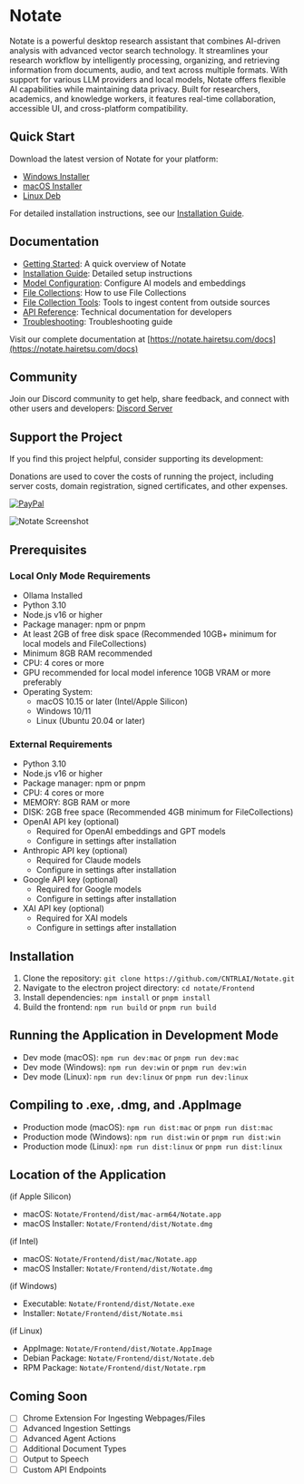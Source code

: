 # Notate

Notate is a powerful desktop research assistant that combines AI-driven analysis with advanced vector search technology. It streamlines your research workflow by intelligently processing, organizing, and retrieving information from documents, audio, and text across multiple formats. With support for various LLM providers and local models, Notate offers flexible AI capabilities while maintaining data privacy. Built for researchers, academics, and knowledge workers, it features real-time collaboration, accessible UI, and cross-platform compatibility.

## Quick Start

Download the latest version of Notate for your platform:

- [Windows Installer](https://notate.hairetsu.com/download)
- [macOS Installer](https://notate.hairetsu.com/download)
- [Linux Deb](https://notate.hairetsu.com/download)

For detailed installation instructions, see our [Installation Guide](https://notate.hairetsu.com/docs/getting-started).

## Documentation

- [Getting Started](https://notate.hairetsu.com/docs/overview): A quick overview of Notate
- [Installation Guide](https://notate.hairetsu.com/docs/getting-started): Detailed setup instructions
- [Model Configuration](https://notate.hairetsu.com/docs/settings): Configure AI models and embeddings
- [File Collections](https://notate.hairetsu.com/docs/collections): How to use File Collections
- [File Collection Tools](https://notate.hairetsu.com/docs/collection-tools): Tools to ingest content from outside sources
- [API Reference](https://notate.hairetsu.com/docs/developer-integration): Technical documentation for developers
- [Troubleshooting](https://notate.hairetsu.com/docs/troubleshooting): Troubleshooting guide

Visit our complete documentation at [https://notate.hairetsu.com/docs](https://notate.hairetsu.com/docs)

## Community

Join our Discord community to get help, share feedback, and connect with other users and developers:
[Discord Server](https://discord.gg/vEFAwB8wFC)

## Support the Project

If you find this project helpful, consider supporting its development:

Donations are used to cover the costs of running the project, including server costs, domain registration, signed certificates, and other expenses.

[![PayPal](https://img.shields.io/badge/PayPal-donate-blue.svg)](https://www.paypal.com/donate/?hosted_button_id=W96TCRJ5Q3RJG)

![Notate Screenshot](https://www.hairetsu.com/notate-ss1.png)

## Prerequisites

### Local Only Mode Requirements

- Ollama Installed
- Python 3.10
- Node.js v16 or higher
- Package manager: npm or pnpm
- At least 2GB of free disk space (Recommended 10GB+ minimum for local models and FileCollections)
- Minimum 8GB RAM recommended
- CPU: 4 cores or more
- GPU recommended for local model inference 10GB VRAM or more preferably
- Operating System:
  - macOS 10.15 or later (Intel/Apple Silicon)
  - Windows 10/11
  - Linux (Ubuntu 20.04 or later)

### External Requirements

- Python 3.10
- Node.js v16 or higher
- Package manager: npm or pnpm
- CPU: 4 cores or more
- MEMORY: 8GB RAM or more
- DISK: 2GB free space (Recommended 4GB minimum for FileCollections)
- OpenAI API key (optional)
  - Required for OpenAI embeddings and GPT models
  - Configure in settings after installation
- Anthropic API key (optional)
  - Required for Claude models
  - Configure in settings after installation
- Google API key (optional)
  - Required for Google models
  - Configure in settings after installation
- XAI API key (optional)
  - Required for XAI models
  - Configure in settings after installation

## Installation

1. Clone the repository: `git clone https://github.com/CNTRLAI/Notate.git`
2. Navigate to the electron project directory: `cd notate/Frontend`
3. Install dependencies: `npm install` or `pnpm install`
4. Build the frontend: `npm run build` or `pnpm run build`

## Running the Application in Development Mode

- Dev mode (macOS): `npm run dev:mac` or `pnpm run dev:mac`
- Dev mode (Windows): `npm run dev:win` or `pnpm run dev:win`
- Dev mode (Linux): `npm run dev:linux` or `pnpm run dev:linux`

## Compiling to .exe, .dmg, and .AppImage

- Production mode (macOS): `npm run dist:mac` or `pnpm run dist:mac`
- Production mode (Windows): `npm run dist:win` or `pnpm run dist:win`
- Production mode (Linux): `npm run dist:linux` or `pnpm run dist:linux`

## Location of the Application

(if Apple Silicon)

- macOS: `Notate/Frontend/dist/mac-arm64/Notate.app`
- macOS Installer: `Notate/Frontend/dist/Notate.dmg`

(if Intel)

- macOS: `Notate/Frontend/dist/mac/Notate.app`
- macOS Installer: `Notate/Frontend/dist/Notate.dmg`

(if Windows)

- Executable: `Notate/Frontend/dist/Notate.exe`
- Installer: `Notate/Frontend/dist/Notate.msi`

(if Linux)

- AppImage: `Notate/Frontend/dist/Notate.AppImage`
- Debian Package: `Notate/Frontend/dist/Notate.deb`
- RPM Package: `Notate/Frontend/dist/Notate.rpm`

## Coming Soon

- [ ] Chrome Extension For Ingesting Webpages/Files
- [ ] Advanced Ingestion Settings
- [ ] Advanced Agent Actions
- [ ] Additional Document Types
- [ ] Output to Speech
- [ ] Custom API Endpoints
